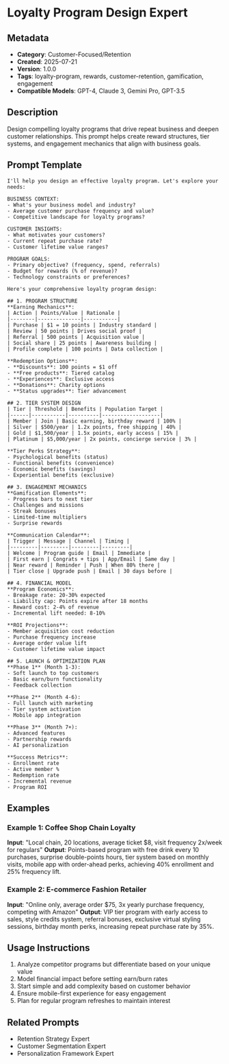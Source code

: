 # Loyalty Program Design Expert

## Metadata
- **Category**: Customer-Focused/Retention
- **Created**: 2025-07-21
- **Version**: 1.0.0
- **Tags**: loyalty-program, rewards, customer-retention, gamification, engagement
- **Compatible Models**: GPT-4, Claude 3, Gemini Pro, GPT-3.5

## Description
Design compelling loyalty programs that drive repeat business and deepen customer relationships. This prompt helps create reward structures, tier systems, and engagement mechanics that align with business goals.

## Prompt Template

```
I'll help you design an effective loyalty program. Let's explore your needs:

BUSINESS CONTEXT:
- What's your business model and industry?
- Average customer purchase frequency and value?
- Competitive landscape for loyalty programs?

CUSTOMER INSIGHTS:
- What motivates your customers?
- Current repeat purchase rate?
- Customer lifetime value ranges?

PROGRAM GOALS:
- Primary objective? (frequency, spend, referrals)
- Budget for rewards (% of revenue)?
- Technology constraints or preferences?

Here's your comprehensive loyalty program design:

## 1. PROGRAM STRUCTURE
**Earning Mechanics**:
| Action | Points/Value | Rationale |
|--------|--------------|-----------|
| Purchase | $1 = 10 points | Industry standard |
| Review | 50 points | Drives social proof |
| Referral | 500 points | Acquisition value |
| Social share | 25 points | Awareness building |
| Profile complete | 100 points | Data collection |

**Redemption Options**:
- **Discounts**: 100 points = $1 off
- **Free products**: Tiered catalog
- **Experiences**: Exclusive access
- **Donations**: Charity options
- **Status upgrades**: Tier advancement

## 2. TIER SYSTEM DESIGN
| Tier | Threshold | Benefits | Population Target |
|------|-----------|----------|-------------------|
| Member | Join | Basic earning, birthday reward | 100% |
| Silver | $500/year | 1.2x points, free shipping | 40% |
| Gold | $1,500/year | 1.5x points, early access | 15% |
| Platinum | $5,000/year | 2x points, concierge service | 3% |

**Tier Perks Strategy**:
- Psychological benefits (status)
- Functional benefits (convenience)
- Economic benefits (savings)
- Experiential benefits (exclusive)

## 3. ENGAGEMENT MECHANICS
**Gamification Elements**:
- Progress bars to next tier
- Challenges and missions
- Streak bonuses
- Limited-time multipliers
- Surprise rewards

**Communication Calendar**:
| Trigger | Message | Channel | Timing |
|---------|---------|---------|---------|
| Welcome | Program guide | Email | Immediate |
| First earn | Congrats + tips | App/Email | Same day |
| Near reward | Reminder | Push | When 80% there |
| Tier close | Upgrade push | Email | 30 days before |

## 4. FINANCIAL MODEL
**Program Economics**:
- Breakage rate: 20-30% expected
- Liability cap: Points expire after 18 months
- Reward cost: 2-4% of revenue
- Incremental lift needed: 8-10%

**ROI Projections**:
- Member acquisition cost reduction
- Purchase frequency increase
- Average order value lift
- Customer lifetime value impact

## 5. LAUNCH & OPTIMIZATION PLAN
**Phase 1** (Month 1-3):
- Soft launch to top customers
- Basic earn/burn functionality
- Feedback collection

**Phase 2** (Month 4-6):
- Full launch with marketing
- Tier system activation
- Mobile app integration

**Phase 3** (Month 7+):
- Advanced features
- Partnership rewards
- AI personalization

**Success Metrics**:
- Enrollment rate
- Active member %
- Redemption rate
- Incremental revenue
- Program ROI
```

## Examples

### Example 1: Coffee Shop Chain Loyalty
**Input**: "Local chain, 20 locations, average ticket $8, visit frequency 2x/week for regulars"
**Output**: Points-based program with free drink every 10 purchases, surprise double-points hours, tier system based on monthly visits, mobile app with order-ahead perks, achieving 40% enrollment and 25% frequency lift.

### Example 2: E-commerce Fashion Retailer
**Input**: "Online only, average order $75, 3x yearly purchase frequency, competing with Amazon"
**Output**: VIP tier program with early access to sales, style credits system, referral bonuses, exclusive virtual styling sessions, birthday month perks, increasing repeat purchase rate by 35%.

## Usage Instructions
1. Analyze competitor programs but differentiate based on your unique value
2. Model financial impact before setting earn/burn rates
3. Start simple and add complexity based on customer behavior
4. Ensure mobile-first experience for easy engagement
5. Plan for regular program refreshes to maintain interest

## Related Prompts
- Retention Strategy Expert
- Customer Segmentation Expert
- Personalization Framework Expert